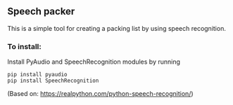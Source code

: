 ## Speech packer

This is a simple tool for creating a packing list by using speech recognition.

### To install:

Install PyAudio and SpeechRecognition modules by running
```
pip install pyaudio
pip install SpeechRecognition
```

(Based on:
https://realpython.com/python-speech-recognition/)
